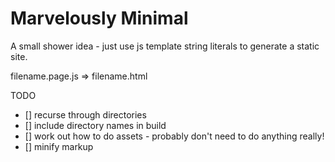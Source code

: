 # Marvelously Minimal

A small shower idea - just use js template string literals to generate a static site.

filename.page.js => filename.html

TODO

 - [] recurse through directories
 - [] include directory names in build
 - [] work out how to do assets - probably don't need to do anything really!
 - [] minify markup